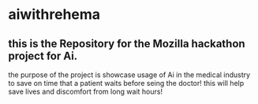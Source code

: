 # aiwithrehema

## this is the Repository for the Mozilla hackathon project for Ai.
 the purpose of the project is showcase usage of Ai in the medical industry to save on time that a patient waits before seing the doctor! this will help save lives and discomfort from long wait hours! 

